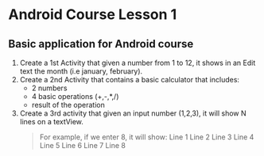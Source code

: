 # Android Course Lesson 1
## Basic application for Android course

1. Create a 1st Activity that given a number from 1 to 12, it shows in an Edit text the month (i.e january, february).
2. Create a 2nd Activity that contains a basic calculator that includes:
   - 2 numbers 
   - 4 basic operations (+,-,*,/)
   - result of the operation
3. Create a 3rd activity that given an input number (1,2,3), it will show N lines on a textView.
   > For example, if we enter 8, it will show: 
   >  Line 1
   >  Line 2
   >  Line 3
   >  Line 4
   >  Line 5
   >  Line 6
   >  Line 7
   >  Line 8
   
